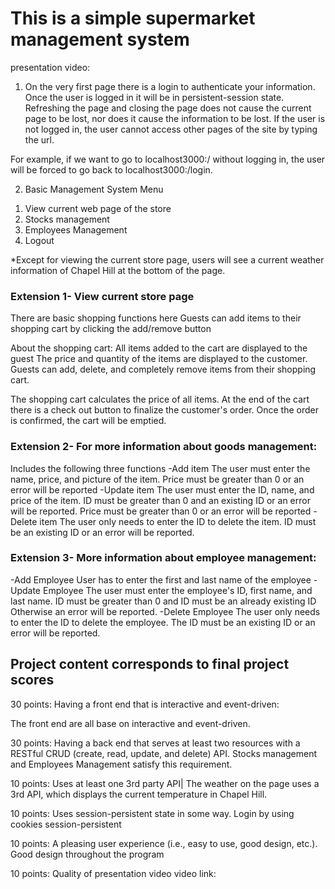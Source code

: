 <h1>This is a simple supermarket management system </h1>
presentation video:

1. On the very first page there is a login to authenticate your information.
Once the user is logged in it will be in persistent-session state. Refreshing the page and closing the page does not cause the current page to be lost, nor does it cause the information to be lost.
If the user is not logged in, the user cannot access other pages of the site by typing the url.

For example, if we want to go to localhost3000:/ without logging in,
the user will be forced to go back to localhost3000:/login.

2. Basic Management System Menu
1) View current web page of the store
2) Stocks management
3) Employees Management
4) Logout

*Except for viewing the current store page, users will see a current weather information of Chapel Hill at the bottom of the page.

<h3>Extension 1- View current store page</h3>
There are basic shopping functions here
Guests can add items to their shopping cart by clicking the add/remove button

About the shopping cart:
All items added to the cart are displayed to the guest
The price and quantity of the items are displayed to the customer.
Guests can add, delete, and completely remove items from their shopping cart.

The shopping cart calculates the price of all items.
At the end of the cart there is a check out button to finalize the customer's order.
Once the order is confirmed, the cart will be emptied.

<h3>Extension 2- For more information about goods management:</h3>
Includes the following three functions
-Add item
The user must enter the name, price, and picture of the item.
Price must be greater than 0 or an error will be reported
-Update item
The user must enter the ID, name, and price of the item.
ID must be greater than 0 and an existing ID or an error will be reported.
Price must be greater than 0 or an error will be reported
-Delete item
The user only needs to enter the ID to delete the item.
ID must be an existing ID or an error will be reported.

<h3>Extension 3- More information about employee management:</h3>
-Add Employee
User has to enter the first and last name of the employee
-Update Employee
The user must enter the employee's ID, first name, and last name.
ID must be greater than 0 and ID must be an already existing ID Otherwise an error will be reported.
-Delete Employee
The user only needs to enter the ID to delete the employee.
The ID must be an existing ID or an error will be reported.


<h2>Project content corresponds to final project scores </h2>
30 points: Having a front end that is interactive and event-driven:

The front end are all base on interactive and event-driven.

30 points: Having a back end that serves at least two resources with a RESTful CRUD (create, read, update, and delete) API.
Stocks management and Employees Management satisfy this requirement.

10 points: Uses at least one 3rd party API|
The weather on the page uses a 3rd API, which displays the current temperature in Chapel Hill.

10 points: Uses session-persistent state in some way.
Login by using cookies session-persistent 

10 points: A pleasing user experience (i.e., easy to use, good design, etc.).
Good design throughout the program

10 points: Quality of presentation video
video link: